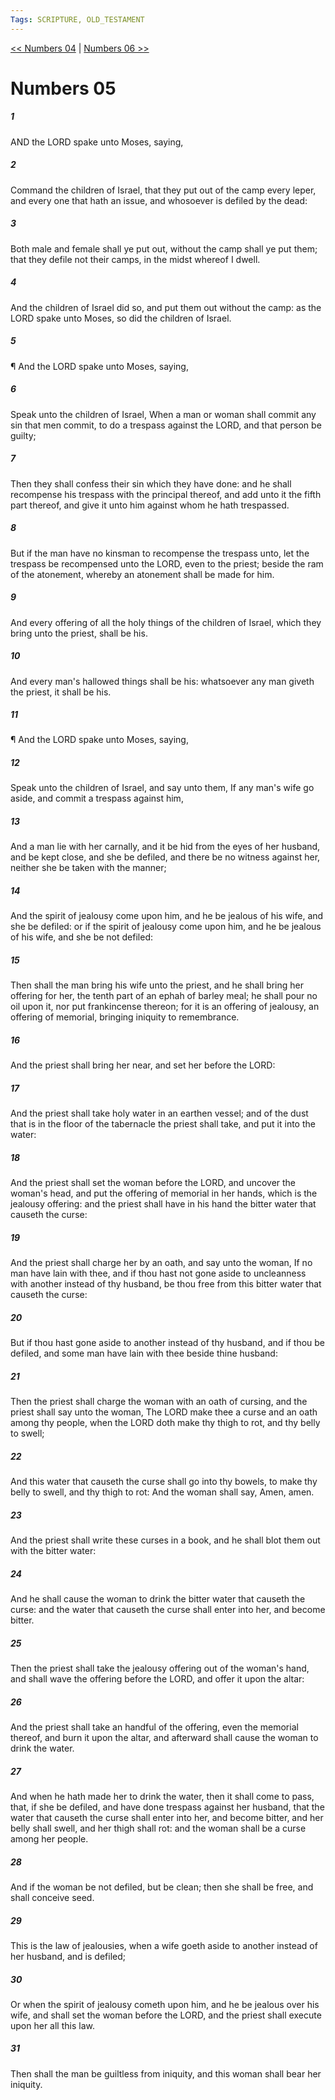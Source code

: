 ```yaml
---
Tags: SCRIPTURE, OLD_TESTAMENT
---
```


[<< Numbers 04](OLD_TESTAMENT/04_Numbers/Numbers_04.md) | [Numbers 06 >>](OLD_TESTAMENT/04_Numbers/Numbers_06.md)

# Numbers 05

##### 1
 AND the LORD spake unto Moses, saying,
##### 2
 Command the children of Israel, that they put out of the camp every leper, and every one that hath an issue, and whosoever is defiled by the dead:
##### 3
 Both male and female shall ye put out, without the camp shall ye put them; that they defile not their camps, in the midst whereof I dwell.
##### 4
 And the children of Israel did so, and put them out without the camp: as the LORD spake unto Moses, so did the children of Israel.
##### 5
 ¶ And the LORD spake unto Moses, saying,
##### 6
 Speak unto the children of Israel, When a man or woman shall commit any sin that men commit, to do a trespass against the LORD, and that person be guilty;
##### 7
 Then they shall confess their sin which they have done: and he shall recompense his trespass with the principal thereof, and add unto it the fifth part thereof, and give it unto him against whom he hath trespassed.
##### 8
 But if the man have no kinsman to recompense the trespass unto, let the trespass be recompensed unto the LORD, even to the priest; beside the ram of the atonement, whereby an atonement shall be made for him.
##### 9
 And every offering of all the holy things of the children of Israel, which they bring unto the priest, shall be his.
##### 10
 And every man's hallowed things shall be his: whatsoever any man giveth the priest, it shall be his.
##### 11
 ¶ And the LORD spake unto Moses, saying,
##### 12
 Speak unto the children of Israel, and say unto them, If any man's wife go aside, and commit a trespass against him,
##### 13
 And a man lie with her carnally, and it be hid from the eyes of her husband, and be kept close, and she be defiled, and there be no witness against her, neither she be taken with the manner;
##### 14
 And the spirit of jealousy come upon him, and he be jealous of his wife, and she be defiled: or if the spirit of jealousy come upon him, and he be jealous of his wife, and she be not defiled:
##### 15
 Then shall the man bring his wife unto the priest, and he shall bring her offering for her, the tenth part of an ephah of barley meal; he shall pour no oil upon it, nor put frankincense thereon; for it is an offering of jealousy, an offering of memorial, bringing iniquity to remembrance.
##### 16
 And the priest shall bring her near, and set her before the LORD:
##### 17
 And the priest shall take holy water in an earthen vessel; and of the dust that is in the floor of the tabernacle the priest shall take, and put it into the water:
##### 18
 And the priest shall set the woman before the LORD, and uncover the woman's head, and put the offering of memorial in her hands, which is the jealousy offering: and the priest shall have in his hand the bitter water that causeth the curse:
##### 19
 And the priest shall charge her by an oath, and say unto the woman, If no man have lain with thee, and if thou hast not gone aside to uncleanness with another instead of thy husband, be thou free from this bitter water that causeth the curse:
##### 20
 But if thou hast gone aside to another instead of thy husband, and if thou be defiled, and some man have lain with thee beside thine husband:
##### 21
 Then the priest shall charge the woman with an oath of cursing, and the priest shall say unto the woman, The LORD make thee a curse and an oath among thy people, when the LORD doth make thy thigh to rot, and thy belly to swell;
##### 22
 And this water that causeth the curse shall go into thy bowels, to make thy belly to swell, and thy thigh to rot: And the woman shall say, Amen, amen.
##### 23
 And the priest shall write these curses in a book, and he shall blot them out with the bitter water:
##### 24
 And he shall cause the woman to drink the bitter water that causeth the curse: and the water that causeth the curse shall enter into her, and become bitter.
##### 25
 Then the priest shall take the jealousy offering out of the woman's hand, and shall wave the offering before the LORD, and offer it upon the altar:
##### 26
 And the priest shall take an handful of the offering, even the memorial thereof, and burn it upon the altar, and afterward shall cause the woman to drink the water.
##### 27
 And when he hath made her to drink the water, then it shall come to pass, that, if she be defiled, and have done trespass against her husband, that the water that causeth the curse shall enter into her, and become bitter, and her belly shall swell, and her thigh shall rot: and the woman shall be a curse among her people.
##### 28
 And if the woman be not defiled, but be clean; then she shall be free, and shall conceive seed.
##### 29
 This is the law of jealousies, when a wife goeth aside to another instead of her husband, and is defiled;
##### 30
 Or when the spirit of jealousy cometh upon him, and he be jealous over his wife, and shall set the woman before the LORD, and the priest shall execute upon her all this law.
##### 31
 Then shall the man be guiltless from iniquity, and this woman shall bear her iniquity.
